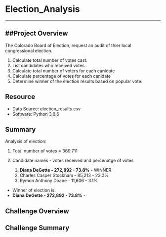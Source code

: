 # Election_Analysis
---

##Project Overview
---

The Colorado Board of Election, request an audit of thier local congressional election.

 1. Calculate total number of votes cast.
 2. List candidates who received votes.
 3. Calculate total number of voters for each canidate
 4. Calculate percentage of votes for each canidate
 5. Determine winner of the election results based on popular vote.

## Resource

* Data Source: election_results.csv
* Software: Python 3.9.6

## Summary

Analysis of election:

 1. Total number of votes = 369,711
 
 3. Candidate names - votes received and percenatge of votes
    1. **Diana DeGette                - 272,892 - 73.8%** - WINNER
    2. Charles Casper Stockham        - 85,213  - 23.0%
    3. Rymon Anthony Doane            - 11,606  - 3.1%

* Winner of election is:
 *  **Diana DeGette          - 272,892 - 73.8%** - 

## Challenge Overview

## Challenge Summary

